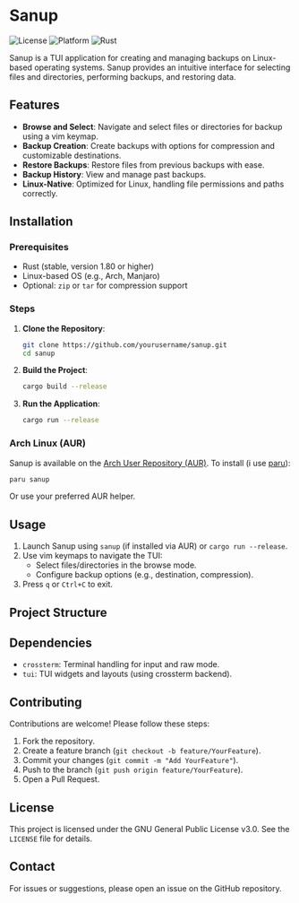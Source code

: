 # Sanup

![License](https://img.shields.io/badge/License-GNU-blue)
![Platform](https://img.shields.io/badge/Platform-Linux-lightgrey)
![Rust](https://img.shields.io/badge/Rust-1.80%2B-orange?logo=rust)

Sanup is a TUI application for creating and managing backups on Linux-based operating systems. Sanup provides an intuitive interface for selecting files and directories, performing backups, and restoring data.

## Features

- **Browse and Select**: Navigate and select files or directories for backup using a vim keymap.
- **Backup Creation**: Create backups with options for compression and customizable destinations.
- **Restore Backups**: Restore files from previous backups with ease.
- **Backup History**: View and manage past backups.
- **Linux-Native**: Optimized for Linux, handling file permissions and paths correctly.

## Installation

### Prerequisites

- Rust (stable, version 1.80 or higher)
- Linux-based OS (e.g., Arch, Manjaro)
- Optional: `zip` or `tar` for compression support

### Steps

1. **Clone the Repository**:

   ```bash
   git clone https://github.com/yourusername/sanup.git
   cd sanup
   ```

2. **Build the Project**:

   ```bash
   cargo build --release
   ```

3. **Run the Application**:

   ```bash
   cargo run --release
   ```

### Arch Linux (AUR)

Sanup is available on the [Arch User Repository (AUR)](https://aur.archlinux.org/). To install (i use [paru](https://github.com/Morganamilo/paru)):

```bash
paru sanup
```

Or use your preferred AUR helper.

## Usage

1. Launch Sanup using `sanup` (if installed via AUR) or `cargo run --release`.
2. Use vim keymaps to navigate the TUI:
   - Select files/directories in the browse mode.
   - Configure backup options (e.g., destination, compression).
3. Press `q` or `Ctrl+C` to exit.

## Project Structure

## Dependencies

- `crossterm`: Terminal handling for input and raw mode.
- `tui`: TUI widgets and layouts (using crossterm backend).

## Contributing

Contributions are welcome! Please follow these steps:

1. Fork the repository.
2. Create a feature branch (`git checkout -b feature/YourFeature`).
3. Commit your changes (`git commit -m "Add YourFeature"`).
4. Push to the branch (`git push origin feature/YourFeature`).
5. Open a Pull Request.

## License

This project is licensed under the GNU General Public License v3.0. See the `LICENSE` file for details.

## Contact

For issues or suggestions, please open an issue on the GitHub repository.

